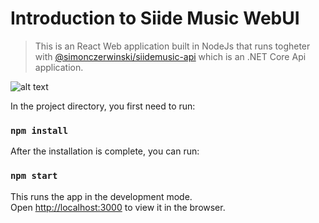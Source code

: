 # Introduction to Siide Music WebUI

> This is an React Web application built in NodeJs that runs togheter with [@simonczerwinski/siidemusic-api](https://github.com/simonczerwinski/siidemusic-api) which is an .NET Core Api application.

![alt text](https://github.com/simonczerwinski/siidemusic-webui/blob/master/webui/public/images/siidemusic-screen.jpg)


In the project directory, you first need to run:

### `npm install`

After the installation is complete, you can run:

### `npm start`

This runs the app in the development mode.\
Open [http://localhost:3000](http://localhost:3000) to view it in the browser.
